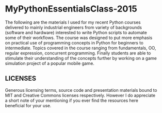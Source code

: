 # MyPythonEssentialsClass-2015

The following are the materials I used for my recent Python courses delivered to mainly industrial engineers from variety of backgrounds (software and hardware) interested to write Python scripts to automate some of their workflows. The course was designed to put more emphasis on practical use of programming concepts in Python for beginners to intermediate. Topics covered in the course ranging from fundamentals, OO, regular expression, concurrent programming. Finally students are able to stimulate their understanding of the concepts further by working on a game simulation project of a popular mobile game.

## LICENSES

Generous licensing terms, source code and presentation materials bound to MIT and Creative Commons licenses respectively. However I do appreciate a short note of your mentioning if you ever find the resources here beneficial for your use.
